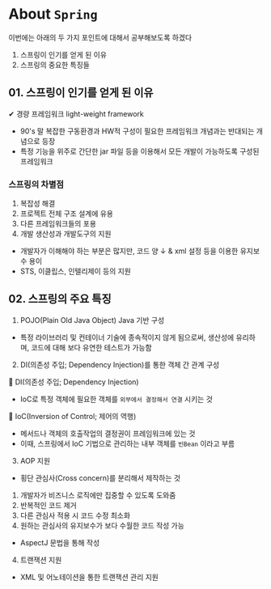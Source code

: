 ﻿
# About `Spring`

이번에는 아래의 두 가지 포인트에 대해서 공부해보도록 하겠다

1. 스프링이 인기를 얻게 된 이유
2. 스프링의 중요한 특징들

## 01. 스프링이 인기를 얻게 된 이유

✔ 경량 프레임워크 light-weight framework

- 90's 말 복잡한 구동환경과 HW적 구성이 필요한 프레임워크 개념과는 반대되는 개념으로 등장
- 특정 기능을 위주로 간단한 jar 파일 등을 이용해서 모든 개발이 가능하도록 구성된 프레임워크

### 스프링의 차별점

1. 복잡성 해결
2. 프로젝트 전체 구조 설계에 유용
3. 다른 프레임워크들의 포용
4. 개발 생산성과 개발도구의 지원
- 개발자가 이해해야 하는 부분은 많지만, 코드 양 ↓ &  xml 설정 등을 이용한 유지보수 용이
- STS, 이클립스, 인텔리제이 등의 지원

## 02. 스프링의 주요 특징

1. POJO(Plain Old Java Object) Java 기반 구성

- 특정 라이브러리 및 컨테이너 기술에 종속적이지 않게 됨으로써, 생산성에 유리하며, 코드에 대해 보다 유연한 테스트가 가능함

2. DI(의존성 주입; Dependency Injection)를 통한 객체 간 관계 구성

🧡 DI(의존성 주입; Dependency Injection)

- IoC로 특정 객체에 필요한 객체를 `외부에서 결정해서 연결` 시키는 것

🧡 IoC(Inversion of Control; 제어의 역행)

- 메서드나 객체의 호출작업의 결정권이 프레임워크에 있는 것
- 이때, 스프링에서 IoC 기법으로 관리하는 내부 객체를 `빈Bean` 이라고 부름


3. AOP 지원

- 횡단 관심사(Cross concern)를 분리해서 제작하는 것
 1) 개발자가 비즈니스 로직에만 집중할 수 있도록 도와줌
2) 반복적인 코드 제거
3) 다른 관심사 적용 시 코드 수정 최소화
4) 원하는 관심사의 유지보수가 보다 수월한 코드 작성 가능

- AspectJ 문법을 통해 작성

4. 트랜잭션 지원
- XML 및 어노테이션을 통한 트랜잭션 관리 지원
